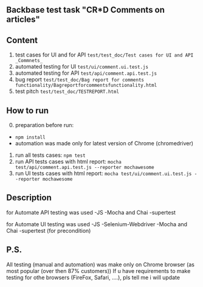 ## Backbase test task "CR*D Comments on articles"

## Content
1. test cases for UI and for API
`test/test_doc/Test cases for UI and API _Commnets_`
2. automated testing for UI
`test/ui/comment.ui.test.js`
3. automated testing for API
`test/api/comment.api.test.js`
4. bug report
`test/test_doc/Bag report for comments functionality/Bagreportforcommentsfunctionality.html`
5. test pitch
`test/test_doc/TESTREPORT.html`

## How to run
0. preparation before run:
 - `npm install`
 - automation was made only for latest version of Chrome (chromedriver) 
1. run all tests cases:
`npm test`
2. run API tests cases with html report:
`mocha test/api/comment.api.test.js --reporter mochawesome`
2. run UI tests cases with html report:
`mocha test/ui/comment.ui.test.js --reporter mochawesome`


## Description
for Automate API testing was used
  -JS
  -Mocha and Chai
  -supertest
  
for Automate UI testing was used
  -JS
  -Selenium-Webdriver
  -Mocha and Chai
  -supertest (for precondition)

## P.S.
All testing (manual and automation) was make only on Chrome browser (as most popular (over then 87% customers))
If u have requirements to make testing for othe browsers (FireFox, Safari, ....), pls tell me i will update 

